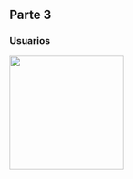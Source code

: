 ## Parte 3
### Usuarios

<img src="https://cdn.icon-icons.com/icons2/885/PNG/512/3rd_icon-icons.com_68924.png" width="200">

